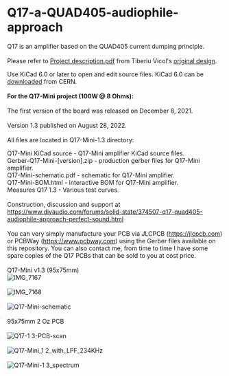 # Q17-a-QUAD405-audiophile-approach
Q17 is an amplifier based on the QUAD405 current dumping principle.<br>
<br>
Please refer to <a href="https://github.com/tvicol/Q17-a-QUAD405-audiophile-approach/blob/main/Project%20description.pdf">Project description.pdf</a> from Tiberiu Vicol's <a href="https://github.com/tvicol/Q17-a-QUAD405-audiophile-approach">original design</a>.<br>

Use KiCad 6.0 or later to open and edit source files. KiCad 6.0 can be <a href="https://www.kicad.org/download/">downloaded</a> from CERN.<br>
<br>
<b>For the Q17-Mini project (100W @ 8 Ohms):</b><br>
<br>
The first version of the board was released on December 8, 2021.<br>
<br>
Version 1.3 published on August 28, 2022.<br>
<br>
All files are located in Q17-Mini-1.3 directory:<br>

Q17-Mini KiCad source - Q17-Mini amplifier KiCad source files.<br>
Gerber-Q17-Mini-[version].zip - production gerber files for Q17-Mini amplifier.<br>
Q17-Mini-schematic.pdf - schematic for Q17-Mini amplifier.<br>
Q17-Mini-BOM.html - interactive BOM for Q17-Mini amplifier.<br>
Measures Q17 1.3 - Various test curves.<br>
<br>
Construction, discussion and support at https://www.diyaudio.com/forums/solid-state/374507-q17-quad405-audiophile-approach-perfect-sound.html<br>
<br>
You can very simply manufacture your PCB via JLCPCB (https://jlcpcb.com) or PCBWay (https://www.pcbway.com) using the Gerber files available on this repository. You can also contact me, from time to time I have some spare copies of the Q17 PCBs that can be sold to you at cost price.<br>
<br>
Q17-Mini v1.3 (95x75mm)<br>
![IMG_7167](https://user-images.githubusercontent.com/12907102/188893876-657b84e3-38b6-482c-af0a-7cd518a24296.jpeg)<br>
<br>
![IMG_7168](https://user-images.githubusercontent.com/12907102/188893955-e9e596d5-09ec-4ad7-99dc-b26f4686cb5a.jpeg)<br>
<br>
![Q17-Mini-schematic](https://user-images.githubusercontent.com/12907102/188884565-e6c0c431-1744-4e76-af4c-a322ae234d11.jpg)<br>
<br>
95x75mm 2 Oz PCB<br>
<br>
![Q17-1 3-PCB-scan](https://user-images.githubusercontent.com/12907102/186886981-c5b678a8-5ec7-4ca9-a90e-ef85f9a3f41b.jpg)<br>
<br>
![Q17-Mini_1 2_with_LPF_234KHz](https://user-images.githubusercontent.com/12907102/186506209-18e0d099-eb07-493e-ba2b-dae46f3ff7b3.jpg)<br>
<br>
![Q17-Mini-1 3_spectrum](https://user-images.githubusercontent.com/12907102/189294781-cff1cc9a-bd83-4b75-bac8-acc55bfa9ec6.jpg)<br>
<br>
